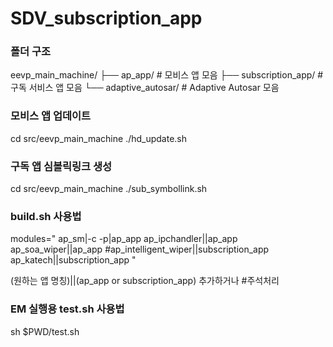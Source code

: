 # SDV_subscription_app

### 폴더 구조
eevp_main_machine/
├── ap_app/             \# 모비스 앱 모음
├── subscription_app/   \# 구독 서비스 앱 모음
└── adaptive_autosar/   \# Adaptive Autosar 모음


### 모비스 앱 업데이트
cd src/eevp_main_machine
./hd_update.sh

### 구독 앱 심볼릭링크 생성
cd src/eevp_main_machine
./sub_symbollink.sh

### build.sh 사용법
modules="
ap_sm|-c -p|ap_app
ap_ipchandler||ap_app
ap_soa_wiper||ap_app
\#ap_intelligent_wiper||subscription_app
ap_katech||subscription_app
"

(원하는 앱 명칭)||(ap_app or subscription_app) 추가하거나 \#주석처리

### EM 실행용 test.sh 사용법
sh $PWD/test.sh


